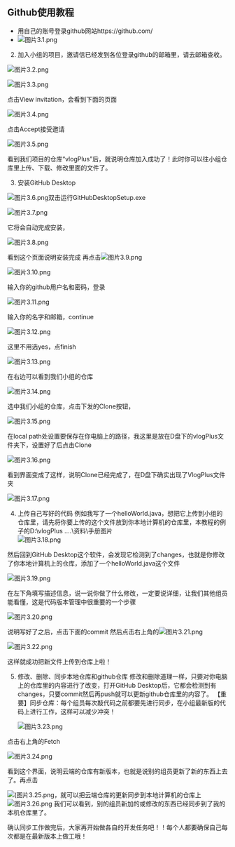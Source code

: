 ## Github使用教程

- 用自己的账号登录github网站https://github.com/
- ![图片3.1.png](..\..\资料\手册图片\图片3.1.png)


2. 加入小组的项目，邀请信已经发到各位登录github的邮箱里，请去邮箱查收。

![图片3.2.png](..\..\资料\手册图片\图片3.2.png)

![图片3.3.png](..\..\资料\手册图片\图片3.3.png)

点击View invitation，会看到下面的页面

![图片3.4.png](..\..\资料\手册图片\图片3.4.png)

点击Accept接受邀请

![图片3.5.png](..\..\资料\手册图片\图片3.5.png)

看到我们项目的仓库“vlogPlus”后，就说明仓库加入成功了！此时你可以往小组仓库里上传、下载、修改里面的文件了。

3. 安装GitHub Desktop

  ![图片3.6.png](..\..\资料\手册图片\图片3.6.png)双击运行GitHubDesktopSetup.exe

  ![图片3.7.png](..\..\资料\手册图片\图片3.7.png)

它将会自动完成安装，

![图片3.8.png](..\..\资料\手册图片\图片3.8.png)

看到这个页面说明安装完成
再点击![图片3.9.png](..\..\资料\手册图片\图片3.9.png)

![图片3.10.png](..\..\资料\手册图片\图片3.10.png)

输入你的github用户名和密码，登录

![图片3.11.png](..\..\资料\手册图片\图片3.11.png)

输入你的名字和邮箱，continue

![图片3.12.png](..\..\资料\手册图片\图片3.12.png)

这里不用选yes，点finish

![图片3.13.png](..\..\资料\手册图片\图片3.13.png)

在右边可以看到我们小组的仓库

![图片3.14.png](..\..\资料\手册图片\图片3.14.png)

选中我们小组的仓库，点击下发的Clone按钮，

![图片3.15.png](..\..\资料\手册图片\图片3.15.png)

在local path处设置要保存在你电脑上的路径，我这里是放在D盘下的vlogPlus文件夹下，设置好了后点击Clone

![图片3.16.png](..\..\资料\手册图片\图片3.16.png)

看到界面变成了这样，说明Clone已经完成了，在D盘下确实出现了VlogPlus文件夹

![图片3.17.png](..\..\资料\手册图片\图片3.17.png)


4. 上传自己写好的代码
   例如我写了一个helloWorld.java，想把它上传到小组的仓库里，请先将你要上传的这个文件放到你本地计算机的仓库里，本教程的例子的D:\vlogPlus
    ..\..\资料\手册图片\
    ![图片3.18.png](..\..\资料\手册图片\图片3.18.png)

然后回到GitHub Desktop这个软件，会发现它检测到了changes，也就是你修改了你本地计算机上的仓库，添加了一个helloWorld.java这个文件

![图片3.19.png](..\..\资料\手册图片\图片3.19.png)

在左下角填写描述信息，说一说你做了什么修改，一定要说详细，让我们其他组员能看懂，这是代码版本管理中很重要的一个步骤

![图片3.20.png](..\..\资料\手册图片\图片3.20.png)

说明写好了之后，点击下面的commit
然后点击右上角的![图片3.21.png](..\..\资料\手册图片\图片3.21.png)

![图片3.22.png](..\..\资料\手册图片\图片3.22.png)

这样就成功把新文件上传到仓库上啦！

5. 修改、删除、同步本地仓库和github仓库
   修改和删除道理一样，只要对你电脑上的仓库里的内容进行了改变，打开GitHub Desktop后，它都会检测到有changes，只要commit然后再push就可以更新github仓库里的内容了。
   【重要】同步仓库：每个组员每次敲代码之前都要先进行同步，在小组最新版的代码上进行工作，这样可以减少冲突！

   ![图片3.23.png](..\..\资料\手册图片\图片3.23.png)

点击右上角的Fetch

![图片3.24.png](..\..\资料\手册图片\图片3.24.png)

看到这个界面，说明云端的仓库有新版本，也就是说别的组员更新了新的东西上去了。再点击

![(图片3.25.png](..\..\资料\手册图片\图片3.25.png)，就可以把云端仓库的更新同步到本地计算机的仓库上![图片3.26.png](..\..\资料\手册图片\图片3.26.png)
 我们可以看到，别的组员新加的或修改的东西已经同步到了我的本机仓库里了。

确认同步工作做完后，大家再开始做各自的开发任务吧！！每个人都要确保自己每次都是在最新版本上做工哦！